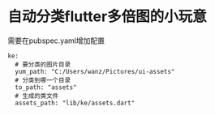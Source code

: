 # 自动分类flutter多倍图的小玩意

需要在pubspec.yaml增加配置

```
ke:
  # 要分类的图片目录
  yum_path: "C:/Users/wanz/Pictures/ui-assets"
  # 分类到哪一个目录
  to_path: "assets"
  # 生成的类文件
  assets_path: "lib/ke/assets.dart"
```

